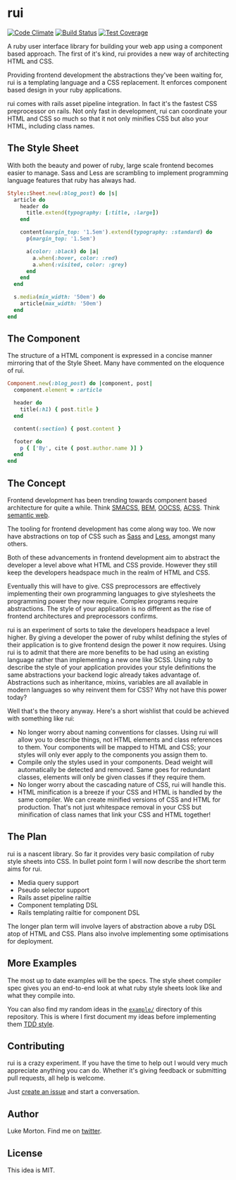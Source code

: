 # rui

[![Code Climate](https://codeclimate.com/github/DrPheltRight/rui/badges/gpa.svg)](https://codeclimate.com/github/DrPheltRight/rui)
[![Build Status](https://travis-ci.org/DrPheltRight/rui.svg?branch=master)](https://travis-ci.org/DrPheltRight/rui)
[![Test Coverage](https://codeclimate.com/github/DrPheltRight/rui/badges/coverage.svg)](https://codeclimate.com/github/DrPheltRight/rui)

A ruby user interface library for building your web app using a component based
approach. The first of it's kind, rui provides a new way of architecting
HTML and CSS.

Providing frontend development the abstractions they've been waiting for, rui
is a templating language and a CSS replacement. It enforces component based
design in your ruby applications.

rui comes with rails asset pipeline integration. In fact it's the fastest
CSS preprocessor on rails. Not only fast in development, rui can coordinate your
HTML and CSS so much so that it not only minifies CSS but also your HTML,
including class names.

## The Style Sheet

With both the beauty and power of ruby, large scale frontend becomes easier
to manage. Sass and Less are scrambling to implement programming language
features that ruby has always had.

``` ruby
Style::Sheet.new(:blog_post) do |s|
  article do
    header do
      title.extend(typography: [:title, :large])
    end

    content(margin_top: '1.5em').extend(typography: :standard) do
      p(margin_top: '1.5em')

      a(color: :black) do |a|
        a.when(:hover, color: :red)
        a.when(:visited, color: :grey)
      end
    end
  end

  s.media(min_width: '50em') do
    article(max_width: '50em')
  end
end
```

## The Component

The structure of a HTML component is expressed in a concise manner mirroring
that of the Style Sheet. Many have commented on the eloquence of rui.

``` ruby
Component.new(:blog_post) do |component, post|
  component.element = :article

  header do
    title(:h1) { post.title }
  end

  content(:section) { post.content }

  footer do
    p { ['By', cite { post.author.name }] }
  end
end
```

## The Concept

Frontend development has been trending towards component based architecture
for quite a while. Think [SMACSS][SMACSS], [BEM][BEM], [OOCSS][OOCSS],
[ACSS][ACSS]. Think [semantic web][semantic-web].

The tooling for frontend development has come along way too. We now have
abstractions on top of CSS such as [Sass][Sass] and [Less][Less], amongst many
others.

Both of these advancements in frontend development aim to abstract the developer
a level above what HTML and CSS provide. However they still keep the developers
headspace much in the realm of HTML and CSS.

Eventually this will have to give. CSS preprocessors are effectively
implementing their own programming languages to give stylesheets the programming
power they now require. Complex programs require abstractions. The style of your
application is no different as the rise of frontend architectures and
preprocessors confirms.

rui is an experiment of sorts to take the developers headspace a level higher.
By giving a developer the power of ruby whilst defining the styles of their
application is to give frontend design the power it now requires. Using rui
is to admit that there are more benefits to be had using an existing language
rather than implementing a new one like SCSS. Using ruby to describe the
style of your application provides your style definitions the same
abstractions your backend logic already takes advantage of. Abstractions such
as inheritance, mixins, variables are all available in modern languages so why
reinvent them for CSS? Why not have this power today?

Well that's the theory anyway. Here's a short wishlist that could be achieved
with something like rui:

  - No longer worry about naming conventions for classes. Using rui will allow
    you to describe things, not HTML elements and class references to them.
    Your components will be mapped to HTML and CSS; your styles will only ever
    apply to the components you assign them to.
  - Compile only the styles used in your components. Dead weight will
    automatically be detected and removed. Same goes for redundant classes,
    elements will only be given classes if they require them.
  - No longer worry about the cascading nature of CSS, rui will handle this.
  - HTML minification is a breeze if your CSS and HTML is handled by the same
    compiler. We can create minified versions of CSS and HTML for production.
    That's not just whitespace removal in your CSS but minification of class
    names that link your CSS and HTML together!

## The Plan

rui is a nascent library. So far it provides very basic compilation of ruby
style sheets into CSS. In bullet point form I will now describe the short term
aims for rui.

 - Media query support
 - Pseudo selector support
 - Rails asset pipeline railtie
 - Component templating DSL
 - Rails templating railtie for component DSL

The longer plan term will involve layers of abstraction above a ruby DSL atop of
HTML and CSS. Plans also involve implementing some optimisations for deployment.

## More Examples

The most up to date examples will be the specs. The style sheet compiler spec
gives you an end-to-end look at what ruby style sheets look like and what
they compile into.

You can also find my random ideas in the [`example/`][example-dir] directory of
this repository. This is where I first document my ideas before implementing
them [TDD style][TDD].

## Contributing

rui is a crazy experiment. If you have the time to help out I would very much
appreciate anything you can do. Whether it's giving feedback or submitting
pull requests, all help is welcome.

Just [create an issue][create-issue] and start a conversation.

## Author

Luke Morton. Find me on [twitter][lukes-twitter].

## License

This idea is MIT.

[SMACSS]: https://smacss.com
[BEM]: https://bem.info/
[OOCSS]: http://oocss.org/
[ACSS]: http://patternlab.io/
[semantic-web]: http://semanticweb.org/wiki/Main_Page
[Sass]: http://sass-lang.com/
[Less]: http://lesscss.org/
[example-dir]: https://github.com/DrPheltRight/rui/tree/master/example
[TDD]: http://martinfowler.com/bliki/TestDrivenDevelopment.html
[create-issue]: https://github.com/DrPheltRight/rui/issues/new
[lukes-twitter]: https://twitter.com/lukemorton
